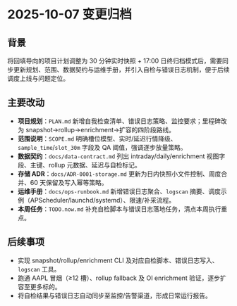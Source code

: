 # 2025-10-07 变更归档

## 背景
将回填导向的项目计划调整为 30 分钟实时快照 + 17:00 日终归档模式后，需要同步更新规划、范围、数据契约与运维手册，并引入自检与错误日志机制，便于后续调度上线与问题定位。

## 主要改动
- **项目规划**：`PLAN.md` 新增自我检查清单、错误日志策略、监控要求；里程碑改为 snapshot→rollup→enrichment→扩容的四阶段路线。
- **范围说明**：`SCOPE.md` 明确槽位模型、实时/延迟行情降级、`sample_time`/`slot_30m` 字段及 QA 阈值，强调逐步放量策略。
- **数据契约**：`docs/data-contract.md` 列出 intraday/daily/enrichment 视图字段、主键、rollup 元数据、延迟与自检标记。
- **存储 ADR**：`docs/ADR-0001-storage.md` 更新为日内快照小文件控制、周度合并、60 天保留及写入幂等策略。
- **运维手册**：`docs/ops-runbook.md` 新增错误日志聚合、`logscan` 摘要、调度示例（APScheduler/launchd/systemd）、限速/补采流程。
- **本周任务**：`TODO.now.md` 补充自检脚本与错误日志落地任务，清点本周执行重点。

## 后续事项
- 实现 snapshot/rollup/enrichment CLI 及对应自检脚本、错误日志写入、`logscan` 工具。
- 跑通 AAPL 冒烟（≥12 槽）、rollup fallback 及 OI enrichment 验证，逐步扩容至更多标的。
- 将自检结果与错误日志自动同步至监控/告警渠道，形成日常运行报告。
